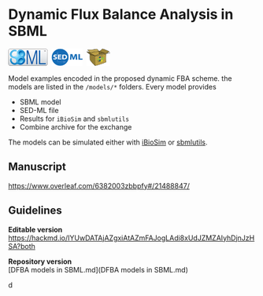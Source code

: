 # Dynamic Flux Balance Analysis in SBML
<a href="http://sbml.org" title="SBML"><img src="./docs/images/sbml.png" height="35"/></a>&nbsp;
<a href="http://sed-ml.org" title="SED-ML"><img src="./docs/images/sedml.png" height="35"/></a>&nbsp;
<a href="http://co.mbine.org/documents/archive" title="CombineArchive"><img src="./docs/images/omex.png" height="35"/></a>&nbsp;

Model examples encoded in the proposed dynamic FBA scheme. the models are listed in the `/models/*` folders. Every model provides
* SBML model
* SED-ML file 
* Results for `iBioSim` and `sbmlutils`
* Combine archive for the exchange

The models can be simulated either with [iBioSim](http://www.async.ece.utah.edu/ibiosim) or [sbmlutils](https://github.com/matthiaskoenig/sbmlutils/).

## Manuscript
https://www.overleaf.com/6382003zbbpfy#/21488847/

## Guidelines
**Editable version**  
https://hackmd.io/IYUwDATAjAZgxiAtAZmFAJogLAdi8xUdJZMZAIyhDjnJzHSA?both

**Repository version**  
[DFBA models in SBML.md](DFBA models in SBML.md)


d 